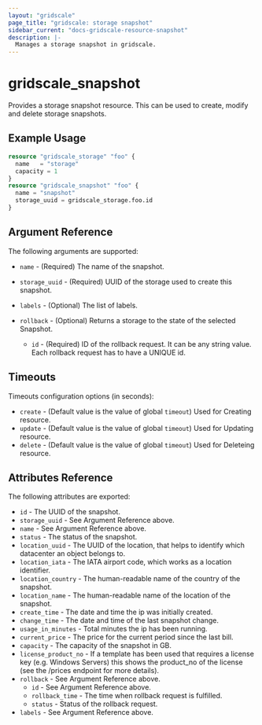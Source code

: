 ```yaml
---
layout: "gridscale"
page_title: "gridscale: storage snapshot"
sidebar_current: "docs-gridscale-resource-snapshot"
description: |-
  Manages a storage snapshot in gridscale.
---
```


# gridscale_snapshot

Provides a storage snapshot resource. This can be used to create, modify and delete storage snapshots.

## Example Usage

```terraform
resource "gridscale_storage" "foo" {
  name   = "storage"
  capacity = 1
}
resource "gridscale_snapshot" "foo" {
  name = "snapshot"
  storage_uuid = gridscale_storage.foo.id
}
```

## Argument Reference

The following arguments are supported:

* `name` - (Required) The name of the snapshot.

* `storage_uuid` - (Required) UUID of the storage used to create this snapshot.

* `labels` - (Optional) The list of labels.

* `rollback` - (Optional) Returns a storage to the state of the selected Snapshot. 

    * `id` - (Required) ID of the rollback request. It can be any string value. Each rollback request has to have a UNIQUE id. 

## Timeouts

Timeouts configuration options (in seconds):

* `create` - (Default value is the value of global `timeout`) Used for Creating resource.
* `update` - (Default value is the value of global `timeout`) Used for Updating resource.
* `delete` - (Default value is the value of global `timeout`) Used for Deleteing resource.

## Attributes Reference

The following attributes are exported:

* `id` - The UUID of the snapshot.
* `storage_uuid` - See Argument Reference above.
* `name` - See Argument Reference above.
* `status` - The status of the snapshot.
* `location_uuid` - The UUID of the location, that helps to identify which datacenter an object belongs to.
* `location_iata` - The IATA airport code, which works as a location identifier.
* `location_country` - The human-readable name of the country of the snapshot.
* `location_name` - The human-readable name of the location of the snapshot.
* `create_time` - The date and time the ip was initially created.
* `change_time` - The date and time of the last snapshot change.
* `usage_in_minutes` - Total minutes the ip has been running.
* `current_price` - The price for the current period since the last bill.
* `capacity` - The capacity of the snapshot in GB.
* `license_product_no` - If a template has been used that requires a license key (e.g. Windows Servers) this shows the product_no of the license (see the /prices endpoint for more details).
* `rollback` - See Argument Reference above.
    * `id` - See Argument Reference above. 
    * `rollback_time` - The time when rollback request is fulfilled.
    * `status` - Status of the rollback request.
* `labels` - See Argument Reference above.
